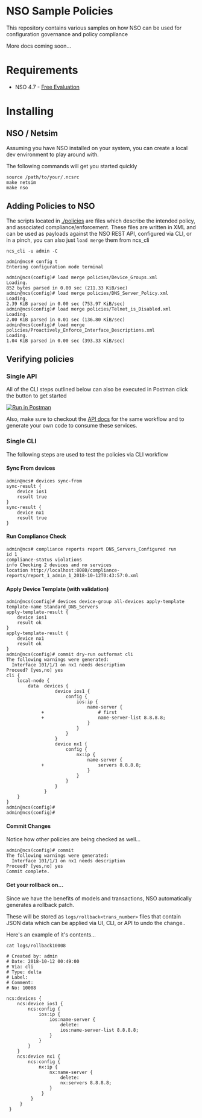 # NSO Sample Policies

This repository contains various samples on how NSO can be used for configuration governance and policy compliance

More docs coming soon...

# Requirements

* NSO 4.7 - [Free Evaluation](https://developer.cisco.com/site/nso/)


# Installing


## NSO / Netsim

Assuming you have NSO installed on your system, you can
create a local dev environment to play around with.

The following commands will get you started quickly

```
source /path/to/your/.ncsrc
make netsim
make nso
```

## Adding Policies to NSO

The scripts located in [./policies](./policies)  are files which describe the intended policy, and associated compliance/enforcement. These files are written in XML
and can be used as payloads against the NSO REST API, configured via CLI, or
in a pinch, you can also just `load merge` them from ncs_cli

```
ncs_cli -u admin -C

admin@ncs# config t
Entering configuration mode terminal

admin@ncs(config)# load merge policies/Device_Groups.xml
Loading.
852 bytes parsed in 0.00 sec (211.33 KiB/sec)
admin@ncs(config)# load merge policies/DNS_Server_Policy.xml
Loading.
2.39 KiB parsed in 0.00 sec (753.97 KiB/sec)
admin@ncs(config)# load merge policies/Telnet_is_Disabled.xml
Loading.
2.00 KiB parsed in 0.01 sec (136.80 KiB/sec)
admin@ncs(config)# load merge policies/Proactively_Enforce_Interface_Descriptions.xml
Loading.
1.04 KiB parsed in 0.00 sec (393.33 KiB/sec)

```

## Verifying policies

### Single API

All of the CLI steps outlined below can also be executed in Postman click the button to get started

[![Run in Postman](https://run.pstmn.io/button.svg)](https://app.getpostman.com/run-collection/f9d64ed367d243419f95#?env%5Blocal%20NSO%5D=W3siZW5hYmxlZCI6dHJ1ZSwia2V5IjoidXNlcm5hbWUiLCJ2YWx1ZSI6ImFkbWluIiwidHlwZSI6InRleHQifSx7ImVuYWJsZWQiOnRydWUsImtleSI6InBhc3N3b3JkIiwidmFsdWUiOiJhZG1pbiIsInR5cGUiOiJ0ZXh0In0seyJlbmFibGVkIjp0cnVlLCJrZXkiOiJzZXJ2ZXIiLCJ2YWx1ZSI6ImxvY2FsaG9zdCIsInR5cGUiOiJ0ZXh0In0seyJlbmFibGVkIjp0cnVlLCJrZXkiOiJwb3J0IiwidmFsdWUiOiI4MDgwIiwidHlwZSI6InRleHQifV0=)

Also, make sure to checkout the [API docs](https://documenter.getpostman.com/view/23187/RWgqWK3D) for the same workflow and to generate your own code to consume these services.

### Single CLI

The following steps are used to test the policies via CLI workflow

#### Sync From devices
```
admin@ncs# devices sync-from
sync-result {
    device ios1
    result true
}
sync-result {
    device nx1
    result true
}
```

#### Run Compliance Check

```
admin@ncs# compliance reports report DNS_Servers_Configured run
id 1
compliance-status violations
info Checking 2 devices and no services
location http://localhost:8080/compliance-reports/report_1_admin_1_2018-10-12T0:43:57:0.xml
```

#### Apply Device Template (with validation)
```
admin@ncs(config)# devices device-group all-devices apply-template template-name Standard_DNS_Servers
apply-template-result {
    device ios1
    result ok
}
apply-template-result {
    device nx1
    result ok
}
admin@ncs(config)# commit dry-run outformat cli   
The following warnings were generated:
  Interface 101/1/1 on nx1 needs description
Proceed? [yes,no] yes
cli {
    local-node {
        data  devices {
                  device ios1 {
                      config {
                          ios:ip {
                              name-server {
             +                    # first
             +                    name-server-list 8.8.8.8;
                              }
                          }
                      }
                  }
                  device nx1 {
                      config {
                          nx:ip {
                              name-server {
             +                    servers 8.8.8.8;
                              }
                          }
                      }
                  }
              }
    }
}
admin@ncs(config)#
admin@ncs(config)#

```

#### Commit Changes

Notice how other policies are being checked as well...

```
admin@ncs(config)# commit
The following warnings were generated:
  Interface 101/1/1 on nx1 needs description
Proceed? [yes,no] yes
Commit complete.

```


#### Get your rollback on...

Since we have the benefits of models and transactions, NSO automatically generates a rollback patch.

These will be stored as `logs/rollback<trans_number>` files that contain JSON data which can be applied via UI, CLI, or API to
undo the change..

Here's an example of it's contents...

`cat logs/rollback10008`
```
# Created by: admin
# Date: 2018-10-12 00:49:00
# Via: cli
# Type: delta
# Label:
# Comment:
# No: 10008

ncs:devices {
    ncs:device ios1 {
        ncs:config {
            ios:ip {
                ios:name-server {
                    delete:
                    ios:name-server-list 8.8.8.8;
                }
            }
        }
    }
    ncs:device nx1 {
        ncs:config {
            nx:ip {
                nx:name-server {
                    delete:
                    nx:servers 8.8.8.8;
                }
             }
         }
     }
 }
```
